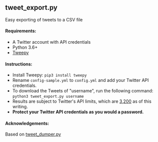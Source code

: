 ## tweet_export.py
Easy exporting of tweets to a CSV file

#### Requirements:
* A Twitter account with API credentials
* Python 3.6+
* [Tweepy](https://github.com/tweepy/tweepy) 

#### Instructions:
* Install Tweepy:
`pip3 install tweepy`
* Rename `config-sample.yml` to `config.yml` and add your Twitter API credentials. 
* To download the Tweets of "username", run the following command:
`python3 tweet_export.py username`
* Results are subject to Twitter's API limits, which are [3,200](https://developer.twitter.com/en/docs/tweets/timelines/api-reference/get-statuses-user_timeline.html) as of this writing.
* **Protect your Twitter API credentials as you would a password.**


#### Acknowledgements:
Based on [tweet_dumper.py](https://gist.github.com/yanofsky/5436496) 
